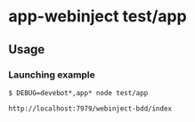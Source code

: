 # app-webinject test/app

## Usage

### Launching example

```shell
$ DEBUG=devebot*,app* node test/app
```

```curl
http://localhost:7979/webinject-bdd/index
```
